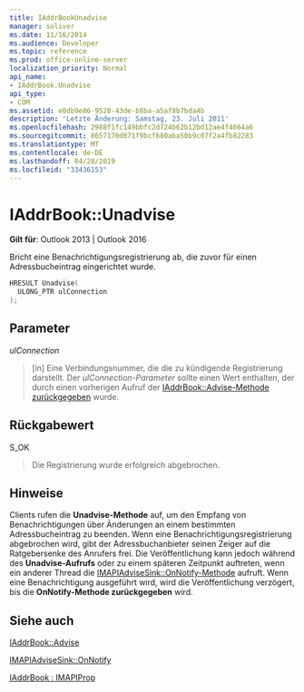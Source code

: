 ```yaml
---
title: IAddrBookUnadvise
manager: soliver
ms.date: 11/16/2014
ms.audience: Developer
ms.topic: reference
ms.prod: office-online-server
localization_priority: Normal
api_name:
- IAddrBook.Unadvise
api_type:
- COM
ms.assetid: e0db9e86-9528-43de-b8ba-a5af8b7bda4b
description: 'Letzte Änderung: Samstag, 23. Juli 2011'
ms.openlocfilehash: 2988f1fc149bbfc2d724b62b12bd12ae4f4664a6
ms.sourcegitcommit: 8657170d071f9bcf680aba50b9c07f2a4fb82283
ms.translationtype: MT
ms.contentlocale: de-DE
ms.lasthandoff: 04/28/2019
ms.locfileid: "33436153"
---
```

# <a name="iaddrbookunadvise"></a>IAddrBook::Unadvise

  
  
**Gilt für**: Outlook 2013 | Outlook 2016 
  
Bricht eine Benachrichtigungsregistrierung ab, die zuvor für einen Adressbucheintrag eingerichtet wurde.
  
```cpp
HRESULT Unadvise(
  ULONG_PTR ulConnection
);
```

## <a name="parameters"></a>Parameter

 _ulConnection_
  
> [in] Eine Verbindungsnummer, die die zu kündigende Registrierung darstellt. Der  _ulConnection-Parameter_ sollte einen Wert enthalten, der durch einen vorherigen Aufruf der [IAddrBook::Advise-Methode zurückgegeben](iaddrbook-advise.md) wurde. 
    
## <a name="return-value"></a>Rückgabewert

S_OK 
  
> Die Registrierung wurde erfolgreich abgebrochen.
    
## <a name="remarks"></a>Hinweise

Clients rufen die **Unadvise-Methode** auf, um den Empfang von Benachrichtigungen über Änderungen an einem bestimmten Adressbucheintrag zu beenden. Wenn eine Benachrichtigungsregistrierung abgebrochen wird, gibt der Adressbuchanbieter seinen Zeiger auf die Ratgebersenke des Anrufers frei. Die Veröffentlichung kann jedoch während des **Unadvise-Aufrufs** oder zu einem späteren Zeitpunkt auftreten, wenn ein anderer Thread die [IMAPIAdviseSink::OnNotify-Methode](imapiadvisesink-onnotify.md) aufruft. Wenn eine Benachrichtigung ausgeführt wird, wird die Veröffentlichung verzögert, bis die **OnNotify-Methode zurückgegeben** wird. 
  
## <a name="see-also"></a>Siehe auch



[IAddrBook::Advise](iaddrbook-advise.md)
  
[IMAPIAdviseSink::OnNotify](imapiadvisesink-onnotify.md)
  
[IAddrBook : IMAPIProp](iaddrbookimapiprop.md)

